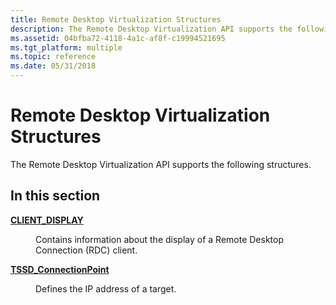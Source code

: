 ```yaml
---
title: Remote Desktop Virtualization Structures
description: The Remote Desktop Virtualization API supports the following structures.
ms.assetid: 04bfba72-4118-4a1c-af8f-c19994521695
ms.tgt_platform: multiple
ms.topic: reference
ms.date: 05/31/2018
---
```


# Remote Desktop Virtualization Structures

The Remote Desktop Virtualization API supports the following structures.

## In this section

<dl> <dt>

[**CLIENT\_DISPLAY**](/windows/win32/api/sessdirpublictypes/ns-sessdirpublictypes-client_display)
</dt> <dd>

Contains information about the display of a Remote Desktop Connection (RDC) client.

</dd> <dt>

[**TSSD\_ConnectionPoint**](/windows/win32/api/sessdirpublictypes/ns-sessdirpublictypes-tssd_connectionpoint)
</dt> <dd>

Defines the IP address of a target.

</dd> </dl>

 

 




